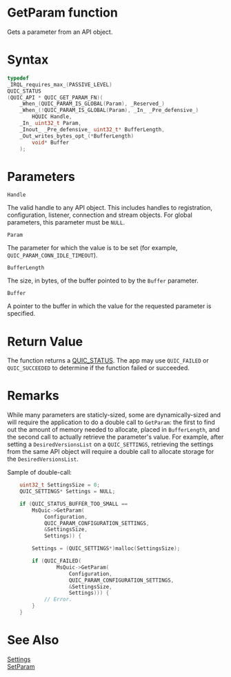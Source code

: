 GetParam function
======

Gets a parameter from an API object.

# Syntax

```C
typedef
_IRQL_requires_max_(PASSIVE_LEVEL)
QUIC_STATUS
(QUIC_API * QUIC_GET_PARAM_FN)(
    _When_(QUIC_PARAM_IS_GLOBAL(Param), _Reserved_)
    _When_(!QUIC_PARAM_IS_GLOBAL(Param), _In_ _Pre_defensive_)
        HQUIC Handle,
    _In_ uint32_t Param,
    _Inout_ _Pre_defensive_ uint32_t* BufferLength,
    _Out_writes_bytes_opt_(*BufferLength)
        void* Buffer
    );
```

# Parameters

`Handle`

The valid handle to any API object. This includes handles to registration, configuration, listener, connection and stream objects. For global parameters, this parameter must be `NULL`.

`Param`

The parameter for which the value is to be set (for example, `QUIC_PARAM_CONN_IDLE_TIMEOUT`).

`BufferLength`

The size, in bytes, of the buffer pointed to by the `Buffer` parameter.

`Buffer`

A pointer to the buffer in which the value for the requested parameter is specified.

# Return Value

The function returns a [QUIC_STATUS](QUIC_STATUS.md). The app may use `QUIC_FAILED` or `QUIC_SUCCEEDED` to determine if the function failed or succeeded.

# Remarks

While many parameters are staticly-sized, some are dynamically-sized and will require the application to do a double call to `GetParam`: the first to find out the amount of memory needed to allocate, placed in `BufferLength`, and the second call to actually retrieve the parameter's value.  For example, after setting a `DesiredVersionsList` on a `QUIC_SETTINGS`, retrieving the settings from the same API object will require a double call to allocate storage for the `DesiredVersionsList`.

Sample of double-call:
```C
    uint32_t SettingsSize = 0;
    QUIC_SETTINGS* Settings = NULL;

    if (QUIC_STATUS_BUFFER_TOO_SMALL ==
        MsQuic->GetParam(
            Configuration,
            QUIC_PARAM_CONFIGURATION_SETTINGS,
            &SettingsSize,
            Settings)) {

        Settings = (QUIC_SETTINGS*)malloc(SettingsSize);

        if (QUIC_FAILED(
                MsQuic->GetParam(
                    Configuration,
                    QUIC_PARAM_CONFIGURATION_SETTINGS,
                    &SettingsSize,
                    Settings))) {
            // Error.
        }
    }
```

# See Also

[Settings](../Settings.md#api-object-parameters)<br>
[SetParam](SetParam.md)<br>
